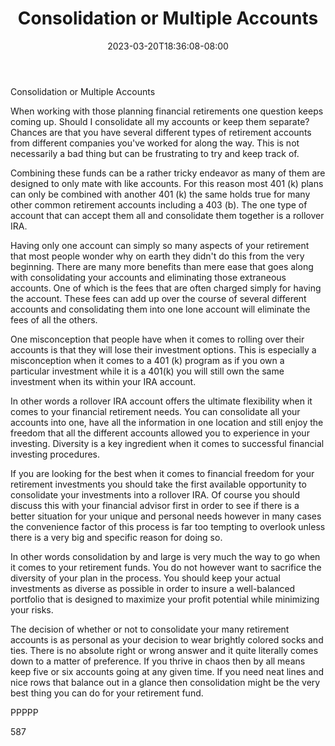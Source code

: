 ﻿---
title: "Consolidation or Multiple Accounts"
date: 2023-03-20T18:36:08-08:00
description: "Retirement Planning Tips for Web Success"
featured_image: "/images/Retirement Planning.jpg"
tags: ["Retirement Planning"]
---

Consolidation or Multiple Accounts

When working with those planning financial retirements one question keeps coming up. Should I consolidate all my accounts or keep them separate? Chances are that you have several different types of retirement accounts from different companies you've worked for along the way. This is not necessarily a bad thing but can be frustrating to try and keep track of. 

Combining these funds can be a rather tricky endeavor as many of them are designed to only mate with like accounts. For this reason most 401 (k) plans can only be combined with another 401 (k) the same holds true for many other common retirement accounts including a 403 (b). The one type of account that can accept them all and consolidate them together is a rollover IRA. 

Having only one account can simply so many aspects of your retirement that most people wonder why on earth they didn't do this from the very beginning. There are many more benefits than mere ease that goes along with consolidating your accounts and eliminating those extraneous accounts. One of which is the fees that are often charged simply for having the account. These fees can add up over the course of several different accounts and consolidating them into one lone account will eliminate the fees of all the others. 

One misconception that people have when it comes to rolling over their accounts is that they will lose their investment options. This is especially a misconception when it comes to a 401 (k) program as if you own a particular investment while it is a 401(k) you will still own the same investment when its within your IRA account. 

In other words a rollover IRA account offers the ultimate flexibility when it comes to your financial retirement needs. You can consolidate all your accounts into one, have all the information in one location and still enjoy the freedom that all the different accounts allowed you to experience in your investing. Diversity is a key ingredient when it comes to successful financial investing procedures. 

If you are looking for the best when it comes to financial freedom for your retirement investments you should take the first available opportunity to consolidate your investments into a rollover IRA. Of course you should discuss this with your financial advisor first in order to see if there is a better situation for your unique and personal needs however in many cases the convenience factor of this process is far too tempting to overlook unless there is a very big and specific reason for doing so.

In other words consolidation by and large is very much the way to go when it comes to your retirement funds. You do not however want to sacrifice the diversity of your plan in the process. You should keep your actual investments as diverse as possible in order to insure a well-balanced portfolio that is designed to maximize your profit potential while minimizing your risks. 

The decision of whether or not to consolidate your many retirement accounts is as personal as your decision to wear brightly colored socks and ties. There is no absolute right or wrong answer and it quite literally comes down to a matter of preference. If you thrive in chaos then by all means keep five or six accounts going at any given time. If you need neat lines and nice rows that balance out in a glance then consolidation might be the very best thing you can do for your retirement fund. 

PPPPP

587

